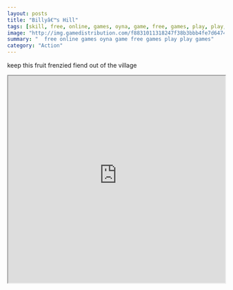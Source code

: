 ```yaml
---
layout: posts
title: "Billyâ€™s Hill"
tags: [skill, free, online, games, oyna, game, free, games, play, play, games]
image: "http://img.gamedistribution.com/f8831011318247f38b3bbb4fe7d6474b.jpg"
summary: "  free online games oyna game free games play play games"
category: "Action"
---
```


keep this fruit frenzied fiend out of the village

<iframe width="100%" height="480px;" src="http://flash.gamedistribution.com?game=f8831011318247f38b3bbb4fe7d6474b"></iframe>